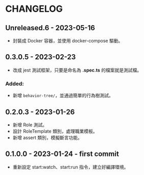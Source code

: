 # CHANGELOG

## Unreleased.6 - 2023-05-16
- 封裝成 Docker 容器，並使用 docker-compose 驅動。

## 0.3.0.5 - 2023-02-23
- 改成 jest 測試框架，只要是命名為 **.spec.ts** 的檔案就是測試檔。

### Added:
- 新增 `behavior-tree/`，並通過簡單的行為樹測試。

## 0.2.0.3 - 2023-01-26
- 新增 Role 測試。
- 設計 RoleTemplate 類別，處理職業模板。
- 新增 assert 類別，模擬斷言功能。

## 0.1.0.0 - 2023-01-24 - first commit
- 重新設定 start:watch、start:run 指令，建立好編譯環境。
